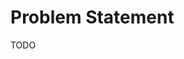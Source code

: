 <!--
SPDX-FileCopyrightText: 2023 Jason Pena <jasonpena@awkless.com>
SPDX-License-Identifier: MIT
-->

# Problem Statement

TODO
